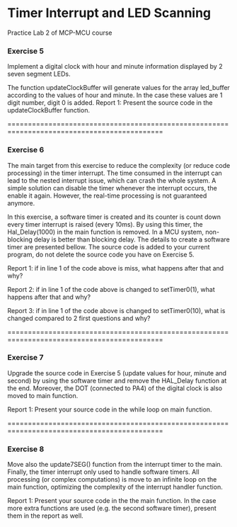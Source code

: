 # Timer Interrupt and LED Scanning
Practice Lab 2 of MCP-MCU course

###  Exercise 5
Implement a digital clock with hour and minute information displayed by 2 seven segment LEDs.

The function updateClockBuffer will generate values for the array led_buffer according to the values of hour and minute. In the case these values are 1 digit number, digit 0 is added.
 Report 1: Present the source code in the updateClockBuffer function.

============================================================================================
###  Exercise 6
The main target from this exercise to reduce the complexity (or reduce code processing) in the timer interrupt. The time consumed in the interrupt can lead to the nested interrupt issue, which can crash the whole system. A simple solution can disable the timer whenever the interrupt occurs, the enable it again. However, the real-time processing is not guaranteed anymore.

In this exercise, a software timer is created and its counter is count down every timer interrupt is raised (every 10ms). By using this timer, the Hal_Delay(1000) in the main function is removed. In a MCU system, non-blocking delay is better than blocking delay. The details to create a software timer are presented bellow. The source code is added to your current program, do not delete the source code you have on Exercise 5.

Report 1: if in line 1 of the code above is miss, what happens after that and why?
 
Report 2: if in line 1 of the code above is changed to setTimer0(1), what happens after that and why?
 
Report 3: if in line 1 of the code above is changed to setTimer0(10), what is changed compared to 2 first questions and why?

============================================================================================
###  Exercise 7
Upgrade the source code in Exercise 5 (update values for hour, minute and second) by using the software timer and remove the HAL_Delay function at the end. Moreover, the DOT (connected to PA4) of the digital clock is also moved to main function. 

Report 1: Present your source code in the while loop on main function.

============================================================================================
###  Exercise 8
Move also the update7SEG() function from the interrupt  timer to the main. Finally, the timer interrupt only used to handle  software timers. All processing (or complex computations) is move to an infinite loop on the main function, optimizing the complexity of the interrupt  handler function.

Report 1: Present your source code in the the main function. In the case more extra functions are used (e.g. the second software timer), present them in the report as well.
